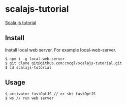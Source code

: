 # scalajs-tutorial
[Scala.js tutorial](https://www.scala-js.org/tutorial/basic/)

## Install
Install local web server. For example local-web-server.

```
$ npm i -g local-web-server
$ git clone git@github.com:cncgl/scalajs-tutorial.git
$ cd scalajs-tutorial
```

## Usage
```
$ activator fastOptJS // or sbt fastOptJS
$ ws // run web server
```

